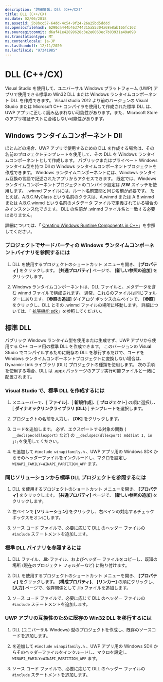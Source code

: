```yaml
---
description: '詳細情報: Dll (C++/CX)'
title: DLL (C++/CX)
ms.date: 02/06/2018
ms.assetid: 5b8bcc57-64dd-4c54-9f24-26a25bd5dddd
ms.openlocfilehash: 6290da444b463744315a55304a68e8ab165fc162
ms.sourcegitcommit: d6af41e42699628c3e2e6063ec7b03931a49a098
ms.translationtype: MT
ms.contentlocale: ja-JP
ms.lasthandoff: 12/11/2020
ms.locfileid: "97341985"
---
```

# <a name="dlls-ccx"></a>DLL (C++/CX)

Visual Studio を使用して、ユニバーサル Windows プラットフォーム (UWP) アプリで使用できる標準の Win32 DLL または Windows ランタイムコンポーネント DLL を作成できます。 Visual studio 2012 より前のバージョンの Visual Studio または Microsoft C++ コンパイラを使用して作成された標準 DLL は、UWP アプリに正しく読み込まれない可能性があります。また、Microsoft Store のアプリ検証テストに合格しない可能性があります。

## <a name="windows-runtime-component-dlls"></a>Windows ランタイムコンポーネント Dll

ほとんどの場合、UWP アプリで使用するための DLL を作成する場合は、その名前のプロジェクトテンプレートを使用して、その DLL を Windows ランタイムコンポーネントとして作成します。 パブリックまたはプライベート Windows ランタイム型を持つ Dll の Windows ランタイムコンポーネントプロジェクトを作成できます。 Windows ランタイムコンポーネントには、Windows ランタイム互換の言語で記述されたアプリからアクセスできます。 既定では、Windows ランタイムコンポーネントプロジェクトのコンパイラ設定は **/ZW** スイッチを使用します。 .winmd ファイルには、ルート名前空間と同じ名前が必要です。 たとえば、A.B.C.MyClass という名前のクラスは、A.winmd または A.B.winmd または A.B.C.winmd という名前のメタデータ ファイルで定義されている場合のみインスタンス化できます。 DLL の名前が .winmd ファイル名と一致する必要はありません。

詳細については、「 [Creating Windows Runtime Components in C++](/windows/uwp/winrt-components/creating-windows-runtime-components-in-cpp)」を参照してください。

### <a name="to-reference-a-third-party-windows-runtime-component-binary-in-your-project"></a>プロジェクトでサードパーティの Windows ランタイムコンポーネントバイナリを参照するには

1. DLL を使用するプロジェクトのショートカット メニューを開き、 **[プロパティ]** をクリックします。 **[共通プロパティ]** ページで、 **[新しい参照の追加]** をクリックします。

1. Windows ランタイムコンポーネントは、DLL ファイルと、メタデータを含む winmd ファイルで構成されます。 通常、これらのファイルは同じフォルダーにあります。 **[参照の追加]** ダイアログ ボックスの左ペインで、 **[参照]** をクリックし、DLL とその .winmd ファイルの場所に移動します。 詳細については、「 [拡張機能 sdk](/visualstudio/extensibility/creating-a-software-development-kit#extension-sdks)」を参照してください。

## <a name="standard-dlls"></a>標準 DLL

パブリック Windows ランタイム型を使用または生成せず、UWP アプリから使用する C++ コード用の標準 DLL を作成できます。 このバージョンの Visual Studio でコンパイルするために既存の DLL を移行するだけで、コードを Windows ランタイムコンポーネントプロジェクトに変換しない場合は、Dynamic-Link ライブラリ (DLL) プロジェクトの種類を使用します。 次の手順を使用する場合、DLL は .appx パッケージのアプリ実行可能ファイルと一緒に配置されます。

### <a name="to-create-a-standard-dll-in-visual-studio"></a>Visual Studio で、標準 DLL を作成するには

1. メニューバーで、[ **ファイル**]、[ **新規作成**]、[ **プロジェクト**] の順に選択し、[ **ダイナミックリンクライブラリ (DLL)** ] テンプレートを選択します。

1. プロジェクトの名前を入力し、 **[OK]** をクリックします。

1. コードを追加します。 必ず、エクスポートする対象の関数 ( `__declspec(dllexport)` など) の `__declspec(dllexport) Add(int I, in j);`を使用してください。

1. を追加して `#include winapifamily.h` 、UWP アプリ用の Windows SDK からそのヘッダーファイルをインクルードし、マクロを設定し `WINAPI_FAMILY=WINAPI_PARTITION_APP` ます。

### <a name="to-reference-a-standard-dll-project-from-the-same-solution"></a>同じソリューションから標準 DLL プロジェクトを参照するには

1. DLL を使用するプロジェクトのショートカット メニューを開き、 **[プロパティ]** をクリックします。 **[共通プロパティ]** ページで、 **[新しい参照の追加]** をクリックします。

1. 左ペインで **[ソリューション]** をクリックし、右ペインの対応するチェック ボックスをオンにします。

1. ソース コード ファイルで、必要に応じて DLL のヘッダー ファイルの `#include` ステートメントを追加します。

### <a name="to-reference-a-standard-dll-binary"></a>標準 DLL バイナリを参照するには

1. DLL ファイル、.lib ファイル、およびヘッダー ファイルをコピーし、既知の場所 (現在のプロジェクト フォルダーなど) に貼り付けます。

1. DLL を使用するプロジェクトのショートカット メニューを開き、 **[プロパティ]** をクリックします。 **[構成プロパティ]**、 **[リンカー]** の順にクリックし、 **[入力]** ページで、依存関係として .lib ファイルを追加します。

1. ソース コード ファイルで、必要に応じて DLL のヘッダー ファイルの `#include` ステートメントを追加します。

### <a name="to-migrate-an-existing-win32-dll-for-uwp-app-compatibility"></a>UWP アプリの互換性のために既存の Win32 DLL を移行するには

1. DLL (ユニバーサル Windows) 型のプロジェクトを作成し、既存のソースコードを追加します。

1. を追加して `#include winapifamily.h` 、UWP アプリ用の Windows SDK からそのヘッダーファイルをインクルードし、マクロを設定し `WINAPI_FAMILY=WINAPI_PARTITION_APP` ます。

1. ソース コード ファイルで、必要に応じて DLL のヘッダー ファイルの `#include` ステートメントを追加します。
